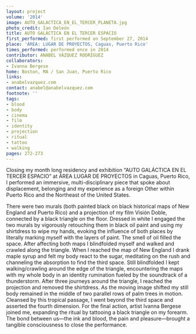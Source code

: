 ```yaml
---
layout: project
volume: '2014'
image: AUTO_GALACTICA_EN_EL_TERCER_PLANETA.jpg
photo_credit: Ian Deleón
title: AUTO GALÁCTICA EN EL TERCER ESPACIO
first_performed: first performed on September 27, 2014
place: 'ÁREA: LUGAR DE PROYECTOS, Caguas, Puerto Rico'
times_performed: performed once in 2014
contributor: ANABEL VÁZQUEZ RODRÍGUEZ
collaborators:
- Ivanna Bergese
home: Boston, MA / San Juan, Puerto Rico
links:
- anabelvazquez.com
contact: anabel@anabelvazquez.com
footnote: ''
tags:
- blood
- body
- cinema
- film
- identity
- projection
- ritual
- tattoo
- walking
pages: 272-273
---
```


Closing my month long residency and exhibition “AUTO GALÁCTICA EN EL TERCER ESPACIO” at ÁREA LUGAR DE PROYECTOS in Caguas, Puerto Rico, I performed an immersive, multi-disciplinary piece that spoke about displacement, belonging and my experience as a foreign Other within Puerto Rico and the Northeast of the United States.

There were two murals (both painted black on black historical maps of New England and Puerto Rico) and a projection of my film Visión Doble, connected by a black triangle on the floor. Dressed in white I engaged the two murals by vigorously retouching them in black oil paint and using my shirtdress to wipe my hands, evoking the influence of both places by literally marking myself with the layers of paint. The smell of oil filled the space. After affecting both maps I blindfolded myself and walked and crawled along the triangle. When I reached the map of New England I drank maple syrup and felt my body react to the sugar, meditating on the rush and channeling the absorption to find the third space. Still blindfolded I kept walking/crawling around the edge of the triangle, encountering the maps with my whole body in an identity rumination fueled by the soundtrack of a thunderstorm. After three journeys around the triangle, I reached the projection and removed the shirtdress. As the moving image shifted my still body remained in the middle of two parallel rows of palm trees in motion. Cleansed by this tropical passage, I went beyond the third space and asserted the fourth dimension. For the final action, artist Ivanna Bergese joined me, expanding the ritual by tattooing a black triangle on my forearm. The bond between us—the ink and blood, the pain and pleasure—brought a tangible consciousness to close the performance.
